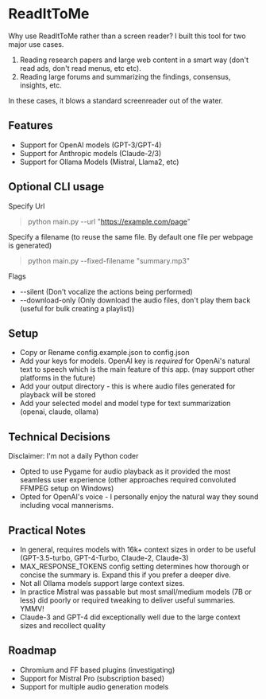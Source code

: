 # ReadItToMe
Why use ReadItToMe rather than a screen reader? I built this tool for two major use cases.

1. Reading research papers and large web content in a smart way (don't read ads, don't read menus, etc etc).
2. Reading large forums and summarizing the findings, consensus, insights, etc.

In these cases, it blows a standard screenreader out of the water.

## Features
* Support for OpenAI models  (GPT-3/GPT-4)
* Support for Anthropic models (Claude-2/3)
* Support for Ollama Models (Mistral, Llama2, etc)

## Optional CLI usage
Specify Url
> python main.py --url "https://example.com/page"

Specify a filename (to reuse the same file. By default one file per webpage is generated)
> python main.py --fixed-filename "summary.mp3"

Flags
* --silent  (Don't vocalize the actions being performed)
* --download-only  (Only download the audio files, don't play them back (useful for bulk creating a playlist))

## Setup
* Copy or Rename config.example.json to config.json
* Add your keys for models. OpenAI key is _required_ for OpenAi's natural text to speech which is the main feature of this app. (may support other platforms in the future)
* Add your output directory - this is where audio files generated for playback will be stored
* Add your selected model and model type for text summarization (openai, claude, ollama)

## Technical Decisions
Disclaimer: I'm not a daily Python coder
* Opted to use Pygame for audio playback as it provided the most seamless user experience (other approaches required convoluted FFMPEG setup on Windows)
* Opted for OpenAI's voice - I personally enjoy the natural way they sound including vocal mannerisms. 

## Practical Notes
* In general, requires models with 16k+ context sizes in order to be useful (GPT-3.5-turbo, GPT-4-Turbo, Claude-2, Claude-3)
* MAX_RESPONSE_TOKENS config setting determines how thorough or concise the summary is. Expand this if you prefer a deeper dive.
* Not all Ollama models support large context sizes.
* In practice Mistral was passable but most small/medium models (7B or less) did poorly or required tweaking to deliver useful summaries. YMMV!
* Claude-3 and GPT-4 did exceptionally well due to the large context sizes and recollect quality

## Roadmap
* Chromium and FF based plugins (investigating)
* Support for Mistral Pro (subscription based)
* Support for multiple audio generation models
